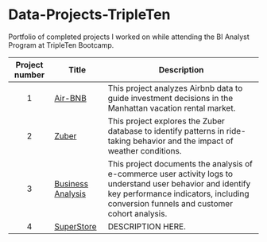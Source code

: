 # Data-Projects-TripleTen
Portfolio of completed projects I worked on while attending the BI Analyst Program at TripleTen Bootcamp.

| Project number | Title | Description |
| :-----------: | ----------- |----------- |
| 1 | [Air-BNB](https://github.com/Kin175/Data-Projects-TripleTen/tree/main/Air-BNB) | This project analyzes Airbnb data to guide investment decisions in the Manhattan vacation rental market.  |
| 2 | [Zuber](https://github.com/Kin175/Data-Projects-TripleTen/tree/main/Zuber) | This project explores the Zuber database to identify patterns in ride-taking behavior and the impact of weather conditions. |
| 3 | [Business Analysis](https://github.com/Kin175/Data-Projects-TripleTen/tree/main/Business%20Analytics) | This project documents the analysis of e-commerce user activity logs to understand user behavior and identify key performance indicators, including conversion funnels and customer cohort analysis. |
| 4 | [SuperStore](https://github.com/Kin175/Data-Projects-TripleTen/tree/main/SuperStore) | DESCRIPTION HERE. |


